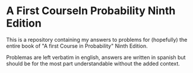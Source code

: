 # A First CourseIn Probability Ninth Edition

This is a repository containing my answers to problems for (hopefully) the entire book of "A first Course in Probability" Ninth Edition.

Problemas are left verbatim in english, answers are written in spanish but should be for the most part understandable without the added context.
